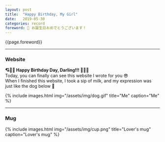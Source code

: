 ```yaml
---
layout: post
title:  "Happy Birthday, My Girl"
date:   2019-05-30
categories: record
foreword: 🎂 お誕生日おめでとうございます！
---
```


{{page.foreword}}

---
### Website

**💘💛💜 Happy Birthday Day, Darling!!! 💙💚💖**  
Today, you can finally can see this website I wrote for you 😎  
When I finished this website, I took a sip of milk, and my expression was just like the dog below 🐶

{% include images.html img="/assets/img/dog.gif" title="Me" caption="Me" %}

---
### Mug

{% include images.html img="/assets/img/cup.png" title="Lover's mug" caption="Lover's mug" %}
